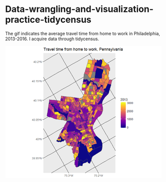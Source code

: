 # Data-wrangling-and-visualization-practice-tidycensus

The gif indicates the average travel time from home to work in Philadelphia, 2013-2016.
I acquire data through tidycensus.


![alt text](https://github.com/zhaoanbei/Data-wrangling-and-visualization-practice-tidycensus/blob/master/travel_time_from_home_to_work.gif)
